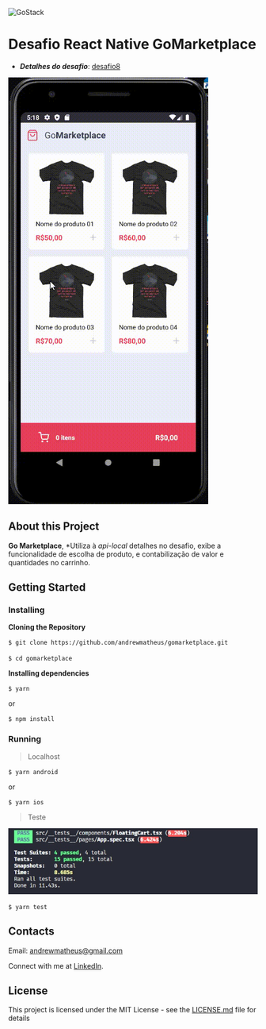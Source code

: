 ![GoStack](https://storage.googleapis.com/golden-wind/bootcamp-gostack/header-desafios.png)

# Desafio React Native GoMarketplace

- _**Detalhes do desafio**_: [desafio8](https://github.com/Rocketseat/bootcamp-gostack-desafios/tree/master/desafio-fundamentos-react-native)

![Preview-Gifs](https://github.com/andrewmatheus/gomarketplace/blob/master/GoMarketPlace2.gif)

## About this Project

**Go Marketplace**, *Utiliza à *api-local* detalhes no desafio, exibe a funcionalidade de escolha de produto, e contabilização de valor e quantidades no carrinho.

## Getting Started

### Installing

**Cloning the Repository**

```
$ git clone https://github.com/andrewmatheus/gomarketplace.git

$ cd gomarketplace
```

**Installing dependencies**

```
$ yarn
```
or
```
$ npm install
```

### Running

> Localhost
```
$ yarn android
```
or
```
$ yarn ios
```

> Teste

![test](https://github.com/andrewmatheus/gomarketplace/blob/master/gomarketplacetest.jpg)

```
$ yarn test
```
  
## Contacts

Email: andrewmatheus@gmail.com

Connect with me at [LinkedIn](https://www.linkedin.com/in/andrew-cabral-developer/).

## License

This project is licensed under the MIT License - see the [LICENSE.md](https://github.com/steniowagner/mindCast/blob/master/LICENSE) file for details


